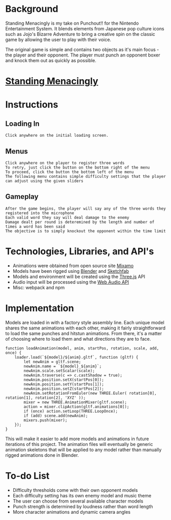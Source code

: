 # Background #

Standing Menacingly is my take on Punchout!! for the Nintendo Entertainment System. It blends elements from Japanese pop culture icons such as Jojo's Bizarre Adventure to bring a creative spin on the classic game by allowing the user to play with their voice. 

The original game is simple and contains two objects as it's main focus - the player and their opponent. The player must punch an opponent boxer and knock them out as quickly as possible.


# [Standing Menacingly](https://echin522.github.io/Standing-Menacingly/) #

# Instructions #

## Loading In ##
    Click anywhere on the initial loading screen. 
## Menus ##
    Click anywhere on the player to register three words
    To retry, just click the button on the bottom right of the menu
    To proceed, click the button the bottom left of the menu
    The following menu contains simple difficulty settings that the player can adjust using the given sliders
## Gameplay ##
    After the game begins, the player will say any of the three words they registered into the microphone
    Each valid word they say will deal damage to the enemy
    Damage dealt per round is deteremined by the length and number of times a word has been said
    The objective is to simply knockout the opponent within the time limit

# Technologies, Libraries, and API's #

- Animations were obtained from open source site [Mixamo](https://www.mixamo.com/#/) 
- Models have been rigged using [Blender]() and [Sketchfab](https://sketchfab.com/tags/blender)
- Models and environment will be created using the [Three.js](https://threejs.org/) API
- Audio input will be processed using the [Web Audio API](https://developer.mozilla.org/en-US/docs/Web/API/Web_Audio_API/Using_Web_Audio_API)
- Misc: webpack and npm


# Implementation #

Models are loaded in with a factory style assembly line. Each unique model shares the same animations with each other, making it fairly straightforward to load the same punches and hitstun animations. From there, it's a matter of choosing where to load them and what directions they are to face.

```
function loadAnimation(model, anim, startPos, rotation, scale, add, once) {
    loader.load(`${model}/${anim}.gltf`, function (gltf) {
        let newAnim = gltf.scene;
        newAnim.name = `${model}_${anim}`;
        newAnim.scale.setScalar(scale);
        newAnim.traverse(c => c.castShadow = true);
        newAnim.position.setX(startPos[0]);
        newAnim.position.setY(startPos[1]);
        newAnim.position.setZ(startPos[2]);
        newAnim.setRotationFromEuler(new THREE.Euler( rotation[0], rotation[1], rotation[2], 'XYZ' ));
        mixer = new THREE.AnimationMixer(gltf.scene);
        action = mixer.clipAction(gltf.animations[0]);
        if (once) action.setLoop(THREE.LoopOnce);
        if (add) scene.add(newAnim);
        mixers.push(mixer);
    });
}
```

This will make it easier to add more models and animations in future iterations of this project. The animation files will eventually be generic animation skeletons that will be applied to any model rather than manually rigged animations done in Blender.

# To-do List #

- Difficulty thresholds come with their own opponent models
- Each difficulty setting has its own enemy model and music theme
- The user can choose from several available character models
- Punch strength is determined by loudness rather than word length
- More character animations and dynamic camera angles
